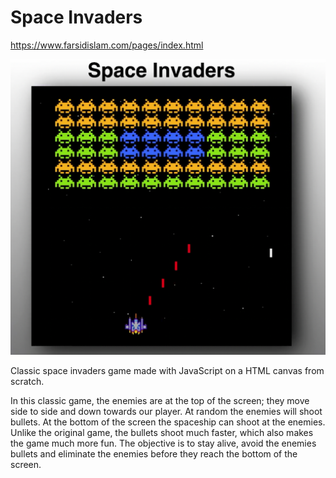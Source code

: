 # Space Invaders

https://www.farsidislam.com/pages/index.html

![Cover](cover.png)

Classic space invaders game made with JavaScript on a HTML canvas from scratch.

In this classic game, the enemies are at the top of the screen; they move side to side and down towards our player. At random the enemies will shoot bullets. At the bottom of the screen the spaceship can shoot at the enemies. Unlike the original game, the bullets shoot much faster, which also makes the game much more fun. The objective is to stay alive, avoid the enemies bullets and eliminate the enemies before they reach the bottom of the screen.
